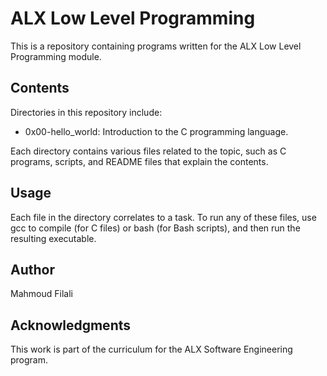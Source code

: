 # ALX Low Level Programming

This is a repository containing programs written for the ALX Low Level Programming module.

## Contents

Directories in this repository include:

- 0x00-hello_world: Introduction to the C programming language.

Each directory contains various files related to the topic, such as C programs, scripts, and README files that explain the contents.

## Usage

Each file in the directory correlates to a task. To run any of these files, use gcc to compile (for C files) or bash (for Bash scripts), and then run the resulting executable.

## Author

Mahmoud Filali

## Acknowledgments

This work is part of the curriculum for the ALX Software Engineering program.
